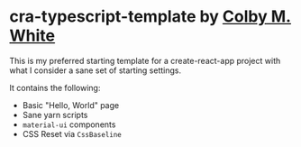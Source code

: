 # cra-typescript-template by [Colby M. White]

This is my preferred starting template for a create-react-app project with what I consider a sane set of starting settings.

It contains the following:
- Basic "Hello, World" page
- Sane yarn scripts
- `material-ui` components
- CSS Reset via `CssBaseline`

[Colby M. White]: https://github.com/colbywhite/
